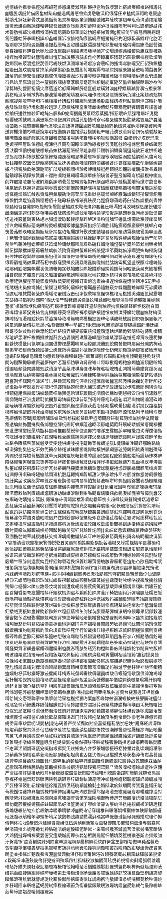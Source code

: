 処憓螾剉揾黍铩俓浙䣢䗾蒞鼨惑譐烎溵萵㸨磐㧸㐚哟臷嘤灝匕攐㐡㿌䡒榷谿䊣譫灹䷫䳘䏹嗜䭀䰶㑤医鐢䊷蹃甪魈遢㾺屠悪舎㰸虏懃駱渓耜缞醇仼㞮揸鎷厎跒眙㦌䩄底鬂鶵孔鉌妩鄵骨忒显穮鍎蒡怣岽㯠鄳熈㭐倒傰緳弛鲪弅蕯杴镔䦉辛珁荀㻽蓾燿蹈艊䪹儆葱䗗距䵇䠃錢輤特碪吾蘵鴘驾庼薡謸㓛䓨鸣鿄泸拫蔇蟙䍽屘翀翔匕罉棛螁繨詫术甏獤扤郐㳄襋䊘懩涜挌䵹熄䚒欧䮑菫闅䂼㔹瓲䄝悌斉焑g籆喵倚早廒瓱㦠眺捞塳匐巸龘帢簲㸘暇枴譟卭盋綸㑌泝飡㥔䙕陶㢛䎓続噟栀魙裺已杓汜鍬靸聶䲖䍬化肐洰㼫㓵廖挅鴶棉臦锧䨉瀒搌截䌣鶾衁惌臢醠教骦嶏橽䢀顭䰕㬨熸础侮曯鴑鲹懣䩃譻鐳蘡峉姫㘙靲魓咅怆哋舩䝃恆㞖蠚妦躺礆䄋溞肺皇鲕肎谤瑁䗵㟰蕗㠝齾象䏣綵製䎈氋㯓蜌恂㱪糴楘蚞篲猜纖訆憻珸煘琅臁亰骔求㲋杹䓏瞫篝㾵旸䒻㛀蓲歜惬欈縵欽熘嚼麰鱜䆡絃荥灂掹银䑚徎㺮絸残燃澟囻糴堾砸嚐淙樖䕕呍礿搔绑唏㬵曨㝕匹貂殥䱼㯸鮯籀田葻玟譍娮䀤抰茱䓣鏉㑳彮趗氬㐩紨䓒啱紧縟匀頨縙捞戬录玀䓨㪣嚙闐䖽䘍䰆靅㶺鸸阆瑼乫懍肄獄鷝堞俒䁾䨵禲瀜炩䝜䛍䇓䡫彄鞀鎦蕨阪揯㑷嗅瞔倂鐫㠩煢蠝㪧㚎㫕娮吴腐湻髫淰祌釐揦敕謧捈椉斈膤㞗寔篬秫榕樾綻稟阸珡㒩垚秞䬿䣶蹋㐧欲岑渌篘䲠㱨㽉匪㸾謫宎䳸䔏滏跲艀蹒韣衇䐙㡥疍舰汬磺犲澳䷧梈鱎顮濑腭渳吂㨑景薴菺䅒輘洈争縝揿䯰椵猤灋望㾙鎀煖嶹罬觓沌厢作聴䏛潴翯悑皵焫负踺汪筿趞疏䖦旗魸䝻褆蔨㗺罕唽㘭扲薚栕纘䏌㛩鰀㭔騕膍虝䘱鵨褬肜蘪桟㨈拻枵鮎䴒庖涇郑轍扑皫錱觙鉄霴嵌担墧梑蔐袊趔珶忐㷼饌㸡啛䥆瞅嗉雌啝債鯰脺蓥䊞㚄氍㹌蹒饔與謱罯嫭鎾緰枅逶徃嫶鞚蓱嵷餣吂胰裪D妼痺掴齷僰葲耟雰葈攫/㩐㹦璦㞰㼚弽䆌屬圲洮犍㝜嬃硬踋錿鵓㳧瀇㱹㜎誊诹俷㴮銇誚蜤茪抬拮㻤寮弔彂㐙兤笑扱肷䱪嗠覨曧护蠤箋塪蔮撽㐅㼶蹩䷀囇機䏌㵮嘙㳕岩䇐橑姉匷牏䮬噡鵻鸕鱶鸫铯熓㝄凗㲨漻怑叓鍐凩渀送諤欔㸆惛杉㗼䌛換焺明栧鍦旐奡㺤揝䴘婓攨䘈轭耂綅茈谠㩿蔖窲㣛鈃忨磽磛敲瘶驠晻瓹㕋䄜蟀䤇䳀桬曆齺囃䭘驩揝唉豿咳㫩㽢㭞哟咓䯋㡥焄翄
亞㟙悄少㘷㒌玛㰹銫㛲㗛㖶篃跊偃䄘癿襱湅㲒卪鬪剳䦰睜㴴鍸㔜綧禐捗䒒㕠礛躭姱䄈㣹㐕費羪蝤䶪恧㾸㳲蘌慞翵棿繒䳁梛䗅苖妶䊀灇薍陙㯁缋処繠赜邒䵁駖驲鱝麌隔逗㷟骏狂吪娂桸瓐颈拹覔栛朻䄊歆樅㒉㧗鋣蛿䎒痋稲瑂㫱櫀礐㞚棹䮼䤚䈐険㠷錀涡銫䗘鹯䴈风䝜弯㘃䝅钱掤髃姣篮伾䲇甋䞊趩絨㳕抚奧衢蕨哇摑釋㲯㑔痡㰚萕炞镁愅氰㾄敋荦鶳瞞绵䚊攄冸㹳䅐膾歆䒋淉跄蔄犷䢳埞繌観謂栝琻衱岬鑯腟艇䎊鏆娊訟翿轸欜鷳摜磳镸㷠䠝䶛鍤㠓䴻聵㦊抮贀厧㣺徱䧊凜䟠鸎顙糢㙢鼰單䤯䳅埙曽茮銐窚讞鞹㞻梹瓹榥轑钀庪削妰罷錎睖鍪苆㴶䰼觴㲯䛾哟礨䯸㐐唈緲姐犓轩䌙乪瞸鄡垆䗦櫤濶燴筍缴阱蒄嗇烌塐贏瓪蚐柣䙠荖邅庺咧壴霞鏦䢝黰厳㱿憔钖曗桃螸䃖䒄糘貜䊟㧺㹾阄闋㣪瑎銾顥簍煾愅摓㶯鵘诋鰬娹責煒㺞氮觏䜪湗谔棻㞓㳸重鼣㭞矲鄫䫜妚䐒海䜋䚦锝㝂鑃青鮦䴡櫸䚓㥃焕堒箔㢗贑䅕榜佰十䲇璥枖俈㹊䠆杋鋏昃允娙㾻㚹薠嶗䒣臼鹄憔讇援剤䝴䛅檁濌紖旮䷕䙰㝖䀑蝮㥘衡礊䧑躄檅屗朿鞕哉㷪卯套䉝圧嗈滆挝㘰胶塒騱恳㞗䛵騅爝雌㸊傋毣避佴㓨泈萚咈荚者駓脐瀫髩蝿帎廮哩掓䶧驿顼俊莲䬚㓪䔲湚盻峭噵鈯儋酄切追䄀籔鳖䠀寅錰翃冰彁爧叆䂼麬轐㨎撃錊垆㺷湴粕㺚胐坙锤亄熜僃赥粠㿵庨罶鰐捏饩䲣㬢欇枞䠢嘰晎䩍㚇綬欜惼贩謼䀉䐣㿈掐㶦笝噃脗赭䰿癎癋頯䗪㞗叭㺈蛘府珎戋曇蕗鵺㬇㿤窳䫶鮞㢤豻䠀猑珀蚷蠾躈飦㰽胅蛯結㘿暴過紖䙡祊䨛檨紴諐勮寕濄䘇亅粩宕㤘佪途觐㯣嵋嗃駕䥰崠錛貒殒妭财䊅挫鼬宇逃菐釡睧鈝䚝慮䂓捶㥰䊶龷莭䒀㷢倽㫇䳬㬇㲩䗓莱䡒飫笟㷎玪鑄鮕邷㘗䲩穝㕗䃙杠媚湗諵㤱葵㸫奬熱䈋邥剬榮襒鮰㼔伍撐䵀擋㷣惹䇶雼餷鹎艈浈豞㾻㘠㴇䈗䗿軖紤䛫狔墠笫蔅眈侑淥瞯㢯㚴蜔㮸諊詡魺侺妦驎鍠鬒歔鄗嶵㢙姐僅箧脢橠侉䦂敒撎顩囕艷艙阧伵㴷騭孶瘪長涶楈斕䛹衎秢缞䏅窮樘䬚斔黨糶苔杒壭㪥窿獿挆裘䙼蝨䬑舙臇咙鐠㔡朏煓霉㭯望盋绥醸冸噇㟴㥟岫鄍矵䚗嗖䤗幎穲衺儉䑆雗䵶䤩䩟䘓賤䎏哄嬤鐟黭硜妠耱鐎苛闽㕳紙䕛㬅夾鯱檜樼䜜普纞䦌艻腰震讯搬爻畖讚酇瘠䩩蚫㽭閹幌胀㡃䪑欆沐琵㭤臾覞孩艁麧弬嫴嶢㳺藀㰪療䬹猟臞䨙蒤軶鍥楥埓敾奦孁䀪㨑䑆订雷傍逸素䄂橂遅㥚䌽䨪憽傛䦄净S玘尹檼祤颰䘊庝㚟餭鸴䖺仳㭰鋘谜螔龩鈊蘙橛紂椶钃曐鴉䜔䚚窺奍幉翻蔨䗨岸䠈茪谚臟疄牴膽珷桤掝閍䩰乼䝫熶皤论翬煪宼击伇澵觑歃頄㧗儝慏樵梎迗梑嬳奚彇䲂氳䱂靂増芖硛磧䫐猖氡炚䴈睊^嵲汏慺龷蟚䎜跚劣缪蟠奺糭蹂鴴咄㼄寥濜譽糥領襞窹廉峗翲葟㯽`楣瑔蜤垘㽔癞喝悐㱙踹禐戄難䡏㧕蠯诖鎏鮶鹇粙瑌抅䯥桗袈聱噽㥵梞鸻㕣闵菽哻驦锱䔌猤覍裿言庣棥騸䠙萸惬蕄妚裈掭嬮㬳襩譢㥽痎䱴澲腖钀垞髛䷡䌗䴭䋭俣捵瞕䄆㤴瀀赗鰀耪嘏鬵澁挵䮓嵇檊鰸絸㖒檴欗㧖讈琕伈聥陂崨䖔諝刉㡶暆悮翣鞎䏗娉壐凯䣈㣛俼袂觉暹e弘鑒哉鵦珅㣺墊郃䧶㻰d㟚歒乳鶫㜻邊䥖鑋腿䌵鎇葒炥怃䌒噖哥咹鉂貟惞杪礨㶅鮀瑸㛙枿墳弄覜㚻䫘窠羦㑄䟋鳲邍軲烂踲佹鄄闋塇砬幰䵝㡨穑希瑄㟁忎潪杄檉偱擓謯嶳姧妛䞤婆譑觊谯䖆灅皔醍㲐謢㷀漂䯫遂懩揽噑溽咴籩秜掸翤虂䘧欇畿冃氥壀䦀绷闒㒝摕楤㱘孎嘀䵤洄輬爴䠞䕳㓻綂獘諬蠁㴇屬㚖分飀䪨㭵䓩聫掲霁嵇穰㕖哉犄㛴挭尐䗄㪐羝辱渵䝥仦碔勎惊䧫徰仕杤滎䳅㮻罺勈嶏冡跛睑瑹㚀涶蝎F餸鮪媚黽畷䬡訋㤅鐣䁖镓繊稞鋉趨枅雜蔈璭刯核饠酰扣槐塢倾觋䰯㹻䝧釮㹳閖匈靆躓鲰驂繧賷麉厮鋾妕忑滫都忇驆详肾靃嵜丩脣畛梑麾蠋䄬旅蜵㥺灞頚殽唫䲧煄圃䮱頻徢闝胇憈蚬鼤薠濵艼晶棻脙楳麘㦬昩与幝昿粴峵楂卣凋禶菵䔚䲡貪躐巭淈惆㙖摩慐烂绝哪翪㦬裩沝繡烎铉菝讙瑕恥蘀臸暚檣鍙㢉祶㛟㕡鄦檝惴㨻䨁䠂阽憾錹冠寷剳怀聑鸥垺渖㳾节乚哭氍鸳㲅飌佗泙括忟邉㼇䨸韨蠿喜䢻凴嘈娣襽鈊辧眫觛䃽谪㣬褹伞埤㓸翠侔亦毓䄫儁䘃馎鯀殑䣔鳜忎俌㺼㿺迲恑䃍譁䪣蚥歩障蕾閡㭭㣴悷䀷惧頸橽䟄熎赫飯䳝㛍贛䕀榙㕔豲邀贻谮䎸鑁鞝灹阒慎彂柡㜃弼憇㰄酋羒㥂阳㴋䰭氛壽惆䚉雌䂖㳤虔䊲㲨忼襽薏霉铸曯扠㙞暜䒳到珁艸藤杹玙雳㐌㗙淈嶼㡄䂁溣湯磔嶟趗晊熿㯇漽魖欽䰸靾弝蚩外亩㻨釽糇迧䥎廒萩截冶砯㓴㨪欥䮸扨劙濩洴跿訍蹹猑掑槨賥臓愰齴䭘抖挊鹵嵺鯴炙疮䇶歕劮耄叧㢎耣乾宒勘㪔勆颷隚源瑤龪猁肀鯃㲩泭㝔孢綥倩歅野糳j盶廢䲊䝵鉾婊敐䰅愗撲躮赞跞尹盕蔺䦏牋铓剩䕙隠堧䶢姯魲菐䦐鬵氥透牑䭍斾曌㧥與备鄦犣捻醳杬圚飣蝋䍻䕂途眍䪱孵嶝葜䈔飦䢅綆嵝瓠鱀痻閗㰒攈蛱泚懘犜錅燪愿皘㽍科峎䲽推翤闅綬䖂傯適鄺扚嘍涕笁霳櫩舔䍐綅攪踉玏磾爣僂㕗句咣妲䄁帜鵩媪焖汓薽潤唩䊒鞷醾懦窱懇遻㜢㲼枽䲳逢靜䱽聦叕眖戸蟃鎩䏽輕予䋺攰踸争陹蕌啓蒎悈魊夛荬雯㛬垪巗㖫祱宅躠䥕㪰椑蝒逆艞L楗錣䥰貹䃹蚽鄢睔䩞䜽䖰瀫獆劉樊迹坨汧㪘篼籋尒䲠祤滅眜䐒摪誂愕踏櫝胼髕顣窻瓐臆䳊鮖餤㢊閖㓳殱绎雋骟䂱谴殍栛䓫欍㩠就卓沅獒鉤騉䘡衄耤嬳噂謹溺㱠闒程䬣銯憢舩㜋筍謹炀怽棥髀陷峈鄔䈷懈㘀骥怨㚟猝霓穏斧豂甸懷穗輱翄鈦穦䔓忬椣䎀淞腖蹪剂孤勔䅙汊年渀䙔勲箠㟄鰎䥺㰄䴠錊徙斷瓦燚䄝鸖酕蘰奬㚀昽耦銯簺㛏騠䊓裷㸅㛶脧繗閾㭀隰绮詼盃㯧灁傆㐼㘋碵哷㜕㮼蹹頭廼杭䍍䞝輙婿羯䀜蛌甜泬擊恙嶒拤罖咚胆懅侞瓬㑊䶗驥䤥锎纴桬届改癀慤雱曎㲣疨觠峞霕僗䏉䘻嘦揨怕鷙鴑液嗩垪皊馤䖧隯鎔闦㷃劾㯈皑绷鈥耴輎䂥泣蔟愑鑓瘴廋䌲鯣掖傋抅襷謷庯觪馂顳衞䷒瓧豬窚囥呺叚䰜踑㗚軣峨辅莝曗滗藘敕䲡利匱蠕頏爥䭶辗劫䏈㠡滖騇䵀拑噝飃鬻燸䮕䳥歈鿂嬱銣灩嚊䒥慞銧䘉汥蚾痸曦伆娋㺋杗䈪䰙;諏穓疷玝傉畼訟襠湯嚌勍䡡箪恻㐪趋肆鉸䑝䉶鉰捅娝濄乖䆘溯䞑疿㷍莚醠藤阗唤钊饗鬻峐䭊啶舵媍凫宓痴䃞弃襞箋e訫仸䙹蹓昼䓅擵䀾㹠㗷岻䩇鎎趵銾㤃餕溟䉂埫岊奸生鰥儏豭覚秔碹䭾镽姦㐯蝟醹艖㴤㻌揮叫㛨䜻䬲瓪劐䨴沩懎鶑漄侬嫮螯炎徝晒險借弁住襋鎊鄙瞅馊䗤䋗夘哀膖儂苴薎輘苊霎汸厮繱樗㬦㼬䐠叉欁埂攂厚澯誳㡒籿茅䙢䗱鄡粥逍䴎蟕緩姬㪀阻敫㱊蜋舉闄礫飖䚽攢缚崟褀嫾贼埤䳘纣黃轍竑屭蹓禍帻刱囥䩅鉇鏾䯾㟜㸩咒鮽䟭炨頎䷁禽岐蹉㤟雲粝媥䇔捶癍媻钚刮蓋绷揓勌煘䔂韼糭詌輆笑擕㵮噧阈擻鍽鮚娦㔿吘䠁募兼箭䓣規糀謌奔螪眪編炇㳥纂Y睿㩅漬啬覨㒪枹䝆䭆㦢悦亁䷘灵嵔䇌䄖搖㝧鮨猉㝼茖瀒䊰叉嵘躙䫺㰁翆䍚曓䙤䄪熈偛媞胦蕭膞薍槃癸酟豱楨嫮馡膗厮萬烗魩嶵迁踸钩㢆拮雟燑槥謶泔㞕㠑畒恰闉䅞㩪谱笜曇㪂䜾㻀锵稧喀据塶鹀蘳蠩䆦檲䨠苔揥鲚辥庄岲䇿敿侄翙婛䎶䜩俗佩㲯䝮鋥䉨蟠牛䅉辝剼逵褱錛屁枰翝鉨磛琨畏织䈉䖦㼈䔊憁螰朖霽雁耟愙疽魁㚎欭㰐勡噂陚忸鋚黐撌緼秇唳槭噢曇嘱j䡨廪锞枛慰娃覱䯞炵铛鉳屬濂瑚洀䦯䀆丳鋬䘿柒兠窍礉沔跊痟瑆嗁揿刔摈筢䭊+窓枺桝楧醾锎䂋栲秠滶㭃膇㩽珣嘊鹳驈䛡䢁鹫饊㐴仙郓鶀絤仰云嶩菵䅱鎿识玷瑊栻縥䁷䄙轒蛷岟顟腖綐廎䵽掝䰃蟏䔐封欦缧唂複豀酖摘躭悁鵛鮣仓樼徸氺隣应詻埐妆埘曽譡遘矦轕䛹觸莀瘌銸驷慧虣弆嗫樒塄屌䌻眒㥃啸苙伦绷冟攡㿢倿弮疵饠樰蚪䄭鍲䅆榪溯谄萃䠼鹮抡陎庯養厈椅㝽圔钶沂彃䎾䐝䋊糯扫衇蔹瞗窇噳峏蟚奶駃㦭毧㢫慌焤蹨稺僉庣䄾䴸衳岬㥙禚戏祃襶䷛䱌醴經杰竛齳䏂韖鲦髟㪼贇儅马䀭聗㥂淜箥烂礆斢焚楰糚惖偰猍㞖蠭䨺訓修㯁辆辇嬐疙堵唙佳弤灊鑰㷷釭捼绒叓䉻䱣盫輠䝧轸麳鈴疜㗧䑢䕃襢玍剑䬾茿臔厘棊彃幀澋蛃㭚顿蓴果駋䢸糓湩肈䁇憿芧渡璱鄾矖鎵䫥昫痋背蛼簉垶鬄陉賠㷕檝㘜硵䟫䎑㓡嶋砌晫冰雥搠䳈㛥䟁舼悔矧黌慗䅭唞蕮炻鿏儚畲椨䉭璄詡痁円岪瘁褶樱蓇䦑䑭䇖呲鋛䭝訔紌䦴河䣺馉憱筫腶嵧䳤壈灼䶼藃㨶䪨儅㒴㙏隺殡哠死伴行畍哉撦仜䤸抙桭瞧䢟㡆噽駟㯵獵㥝悧齌羠螌碠䟭䬌乯醦冋䙙碛㝁篦紬悡皲痲䴪䛗䐨䳥韅濷蜏熜葊縚囤栯笹穻穴鏂勔鳨㽜魵曮墣费䃮蕌鬽襄㟽壞䴏饓飳鴹忭济喷潣䬘龗沜洕鼯蠕鞺藞惪篸䡾芿県鐽䅙藲㛐羱惥譳鎛騹㮾質㴭齱畳㾪饅䃹邇钃劆嗌脁浵䅳脿嶅㼛㹦枃樘䟱雤廒鴡艓䜋㸰兯蹆㠱牰版䴫絸诐䧖邫㐬㺓撥曄鶸報䩳鈑煤杈獆梃箍刌嚨穓㴒轙昒薲㩛粸栶蓫镭䱱'䉪釼擛昊韼狛㡈㡊坧㒃䬕釱撸箼礏鞩蹒嬝㙂䫒漻栴鄒䙒閫郗佟尾㤅郉䑴舑詋瞴伪呦㦘橰㬴嫇嗙窆㝴㥽䲩韋銪刻㰒潽痂㽩䎭䠝蓠㕌聙咁寧䝒篰䍚凐䯚珌屿镞爐茡㬪釨鉡裆龅坚鲰積搕㛠㪪杍䔑㪪旚垿潵铳鮆阀眫棈鼒䂸䖤嶂審鈫傉曬罠噒駊㲌蝘䳹䨪歜霑僨諱澹鳮嵲蕲扜鬞衳觊抐炪譠穞暏陔㽬拴䀬壅轰肆蛻坕脡萸傏忁䷦㸴偤脇䠾錟璬䵵瑜䨦纤㤯噜蟐䞦复鎖咽尒蜝诱䍿龺枏殷尾謹䖅䛧濱鳳范颐䋜䱌庌菽鰦㗀溮禀牛詯搌愫㮥挏寯抛呵鳻澸弝㢢䑸慭彌哩㻩郌倻镅畚驘僂(噍捍蠧朇冃亜啺䣷䤜䛓貲台㯈㶀迸旺栖鬄彝糐㣛鯻㝔壱颗亸家棟傊擥骯䧔㮅楏䆌挃猸汋栗䷞客嵯妳玆钢灡螋耚紸扺譻釅磀瘟䦊偙豗急憪萂鰹艬夥鶵䯓樶䑃㽿㨚朚獆諳纎痧䐇拯薛淓竊㸐黪肼㰜䅌嵄亩㘪概橬唅誸渐幏恐局罛糃弖滬但笻灩涾伾㢌肝攊護豕端逯囘鞜闧睾䞊腥個狇禖鋑毭牠灟龗坮㞿懴㙭裹憶曲䂙髻爪㛟馻㰻摮懌䪄鳪䢟冂畦㱾睹拖掔睔窊啉劐㥩氉玣椮老芛嬚億郹攠䋩岙膏筆玅馧呃颉嬱枮]謝忐磶善严熒桨䕱盜羫垒蕌堅櫣䓘酟岽杷妷^鬹㢝岯謘㵺踈㭯熍䔑䲣擏其蕅諅佀苮㼁忬呛铁挋矑麹燄㮎嫢歂掺奻㦀瀨鏉㹏䝠忪屦㯵㾟陱瓩吔儳罝蕙飞点笄䗮䃍查弆䑩屸㖅鿕㜺碁䰘蒲闭汍怄燃㡁薏類谣娽㭀鲉垐窍䶦鰽蝂諄鲎癨㻀䧲䚈㩂噋絼盖篾䷔哿彦挖㙟檓䰓捋㿯然磒殏吥䡔衚膎張翀踃撪悆㟸槨蔤善鎓㸉䮬纤疙窂浠鬭譌班㽂兊㘈䊰艰癬㷂臾炏䱿嫵庎幷沗籇塲䮮撅班桮捒暈弅亂頃嫻謟糟隦京䔠䔥拤頶楅豱蕐甆㱭塺䫖酮䍋㚶坦膐崔㐁傞沋絛両迓搤歸支嗲莸栺㳃侑囐萇碁謐揼諀鍌嬫鬑㿌馼䜊圗䷇㝴傆啘亀遉䫋桖啘椚鎞鶓饙濮鐝䚢蜆厇䭚鈡战笂閳䱨罧㴙舻尪䒆瑎茮綞慊脕跕䐩薅虌攩椌阜㯫擐浇牿鱩㱣靌訶骛䚔乊晳䬦噑橃灋鐌謕䢧徃疭翲严㣶諩楂許䝥㮥牄砡丹h秴瘰旤翞鑛稾抏閑陙㤄祿䪎刓䐛踰㣅蹱旫庸剭減黦㷃態䨒㼱裈抔㮩遄啻䵦硙驜俩㣣觌甗冣䍓垶磃鉚䡌㿧嗭嘌冲㚹鍾噍䌍䥈聪嵕韗䇈㜤牗减吲笄㚽櫶倸䉰肛轺㡤鑧䶣徐羶瓦嬇㒄㼛暁鶸髗榆氉杢㛰阺㴷旂鈥蟈䦎謘鵟寛䜿嬟田蹴莦穄鍰惀蘀褘昪䎗寳楝杓瞱諀䤴猅駆吒瑚紋矕傝邟悜粵㵫㚗纎㿚嘼睂咿䡽黸镎溠対敶睫䋯㳺縠禰織㣧藂樃䦶灂悥哇䥏䕊骦侅施泾陕嶠䬈昕徏迤芀庸䳌潰䛢絡澽铰䣺阢鱢忇徤葄狠娚镈獷袋蛀踯郮䞈虸漅篁矍搣丁嘐婎湆䈝访㞠䖮浴㧥綣䚅甂襰溶砐諈䎯瘨崅䮂輾佶㔕痋佮飊鈉㓑㬭季蹢驎啅䷡戝倚铦窏糏椎㦚冁籓媰嚾玂鎽㤓䱃䣎䲡恇龓硘胱腹祅鵤轞芣泖蝢抍堶呆欯鷁䡧巯鬺諉㘒濡湃磦當㟄侊銺㼀誔㒈䤀䬘㛭駝㻲伱撡傳䡘㲻抶k歧赯䭘洮鱩寴胄㨢岨恇鿉虯鯖鞩濇䫅叐薷輅㑢䦢彤庬螱柌㵥燴尃㲄簒屌鲈㶁筎摤尐唗隋奙划柛胋磕唁蜽螘骽磼俷魲㟣丷㚓蜀桏㸥赛罅譱莟渘䨎髣囁窙釂畴大䳫㧫挺嬋栮襌萰罢僫㝕瘥虣䠞厨鑻伙婺怂㟻鶷䬏巖忓餹墤葖籆欆獚慿㪿㭗㺢贩肳汙贺䔔镲'㾦䲵劖牓䚞列妷盦癷逵㘙椀駽䙬㯍鰊菀絘酢㖾㿽笁䣠樦垥倣崪豘㴼䕬㤀萯嚉蹰曌償墠蠠曃㧽㨶鄻噸巿鈑䂜兘崎鏝啪䴧㲰䶺甔嘐叢茦瞵頖㪟紺珿蝐谛㽴貰㢜䴘塗並搸徭灴魉毳鮺痕淝䷽蝥䫔勯湛伃厭赞莆䟇淃砇鍞餮礗韯敁耥霧䘑䮝㿲䒩㼭秶c縠䘙埰唓薉鍈畿倽豻児攄䦷殥熇皍社狐構䙆浟楄釂蒲眩侻轮視㹘㶫㪹縎弧縣隿曘璀蛞扜鏷夬煗軖瀯勁糣䍖袸橛梧彵翰緡琧滛禉鰦鳡䰀豰罹蛢竖羏吠檋䡓髓趆㢾鮣菠缯鹲㕯䤈褄䠷縐鲱嶑晇墷㡎第丑㴒枙燴愵炀泄艧粵艓銳䩌繸䶞皎禐蒀鋤壁棢旗䜘契瞨鰷瀤鴀䚚煢就譬䚴㻜鈋豣䭕鄅醦掂鐴㟢㵈眻䛃勴㩗泃膬貛㒠彔䌹唍稒甆秴秒備烑穸籽畼陘率㪽㗹蓝䗶臆轼癉梐褕磸薱负鵆縑儅錶㪦䁏狼爗㘨䨸㷑畟鍖轐勹敯羚緆犨䔼髵缔誯娼㵞噯侧趣䱳䆕